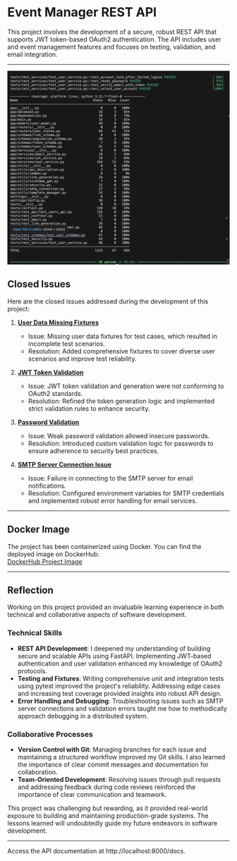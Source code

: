# Event Manager REST API

This project involves the development of a secure, robust REST API that supports JWT token-based OAuth2 authentication. The API includes user and event management features and focuses on testing, validation, and email integration.

---

![Screenshot](images.png)


## Closed Issues

Here are the closed issues addressed during the development of this project:

1. **[User Data Missing Fixtures](https://github.com/chandrA957355/homework-10/tree/user_data_missing_fixtures)**  
   - Issue: Missing user data fixtures for test cases, which resulted in incomplete test scenarios.
   - Resolution: Added comprehensive fixtures to cover diverse user scenarios and improve test reliability.

2. **[JWT Token Validation](https://github.com/chandrA957355/homework-10/tree/jwt_token_validation)**  
   - Issue: JWT token validation and generation were not conforming to OAuth2 standards.
   - Resolution: Refined the token generation logic and implemented strict validation rules to enhance security.

3. **[Password Validation](https://github.com/chandrA957355/homework-10/tree/password_validation)**  
   - Issue: Weak password validation allowed insecure passwords.
   - Resolution: Introduced custom validation logic for passwords to ensure adherence to security best practices.

4. **[SMTP Server Connection Issue](https://github.com/chandrA957355/homework-10/tree/smtp_server_connection_issue)**  
   - Issue: Failure in connecting to the SMTP server for email notifications.
   - Resolution: Configured environment variables for SMTP credentials and implemented robust error handling for email services.

---

## Docker Image

The project has been containerized using Docker. You can find the deployed image on DockerHub:  
[DockerHub Project Image](https://hub.docker.com/repository/docker/chandrA957355/homework-10)

---

## Reflection

Working on this project provided an invaluable learning experience in both technical and collaborative aspects of software development. 

### Technical Skills
- **REST API Development**: I deepened my understanding of building secure and scalable APIs using FastAPI. Implementing JWT-based authentication and user validation enhanced my knowledge of OAuth2 protocols.
- **Testing and Fixtures**: Writing comprehensive unit and integration tests using pytest improved the project's reliability. Addressing edge cases and increasing test coverage provided insights into robust API design.
- **Error Handling and Debugging**: Troubleshooting issues such as SMTP server connections and validation errors taught me how to methodically approach debugging in a distributed system.

### Collaborative Processes
- **Version Control with Git**: Managing branches for each issue and maintaining a structured workflow improved my Git skills. I also learned the importance of clear commit messages and documentation for collaboration.
- **Team-Oriented Development**: Resolving issues through pull requests and addressing feedback during code reviews reinforced the importance of clear communication and teamwork.

This project was challenging but rewarding, as it provided real-world exposure to building and maintaining production-grade systems. The lessons learned will undoubtedly guide my future endeavors in software development.

---
Access the API documentation at http://localhost:8000/docs.

